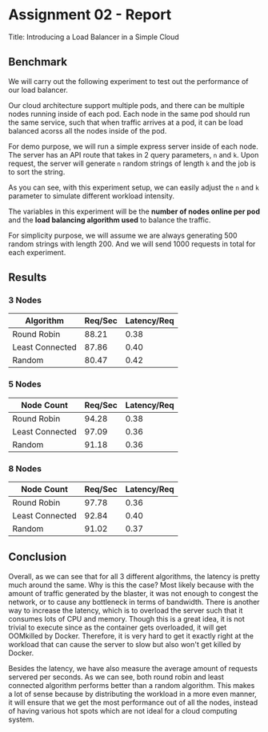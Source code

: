 # Assignment 02 - Report

Title: Introducing a Load Balancer in a Simple Cloud

## Benchmark

We will carry out the following experiment to test out the performance of our load balancer. 

Our cloud architecture support multiple pods, and there can be multiple nodes running inside of each pod. Each node in the same pod should run the same service, such that when traffic arrives at a pod, it can be load balanced acorss all the nodes inside of the pod.

For demo purpose, we will run a simple express server inside of each node.  The server has an API route that takes in 2 query parameters, `n` and `k`. Upon request, the server will generate `n` random strings of length `k` and the job is to sort the string. 

As you can see, with this experiment setup, we can easily adjust the `n` and `k` parameter to simulate different workload intensity.

The variables in this experiment will be the **number of nodes online per pod** and the **load balancing algorithm used** to balance the traffic.

For simplicity purpose, we will assume we are always generating 500 random strings with length 200. And we will send 1000 requests in total for each experiment. 

## Results

### 3 Nodes

| Algorithm       | Req/Sec | Latency/Req |
| --------------- | ------- | ----------- |
| Round Robin     | 88.21   | 0.38        |
| Least Connected | 87.86   | 0.40        |
| Random          | 80.47   | 0.42        |

### 5 Nodes

| Node Count      | Req/Sec | Latency/Req |
| --------------- | ------- | ----------- |
| Round Robin     | 94.28   | 0.38        |
| Least Connected | 97.09   | 0.36        |
| Random          | 91.18   | 0.36        |

### 8 Nodes

| Node Count      | Req/Sec | Latency/Req |
| --------------- | ------- | ----------- |
| Round Robin     | 97.78   | 0.36        |
| Least Connected | 92.84   | 0.40        |
| Random          | 91.02   | 0.37        |

## Conclusion

Overall, as we can see that for all 3 different algorithms, the latency is pretty much around the same. Why is this the case? Most likely because with the amount of traffic generated by the blaster, it was not enough to congest the network, or to cause any bottleneck in terms of bandwidth. There is another way to increase the latency, which is to overload the server such that it consumes lots of CPU and memory. Though this is a great idea, it is not trivial to execute since as the container gets overloaded, it will get OOMkilled by Docker. Therefore, it is very hard to get it exactly right at the workload that can cause the server to slow but also won't get killed by Docker.

Besides the latency, we have also measure the average amount of requests servered per seconds. As we can see, both round robin and least connected algorithm performs better than a random algorithm. This makes a lot of sense because by distributing the workload in a more even manner, it will ensure that we get the most performance out of all the nodes, instead of having various hot spots which are not ideal for a cloud computing system.
